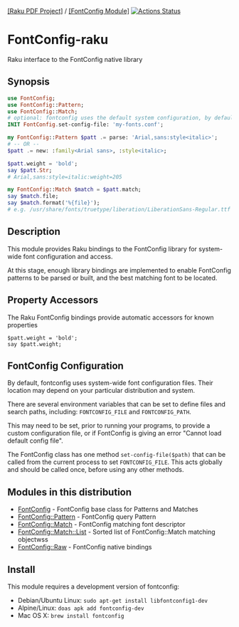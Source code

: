 [[Raku PDF Project]](https://pdf-raku.github.io)
/ [[FontConfig Module]](https://pdf-raku.github.io/FontConfig-raku/)
[![Actions Status](https://github.com/pdf-raku/FontConfig-raku/workflows/test/badge.svg)](https://github.com/pdf-raku/FontConfig-raku/actions)

FontConfig-raku
=====

Raku interface to the FontConfig native library

Synopsis
-------

```raku
use FontConfig;
use FontConfig::Pattern;
use FontConfig::Match;
# optional: fontconfig uses the default system configuration, by default 
INIT FontConfig.set-config-file: 'my-fonts.conf';

my FontConfig::Pattern $patt .= parse: 'Arial,sans:style<italic>';
# -- OR --
$patt .= new: :family<Arial sans>, :style<italic>;

$patt.weight = 'bold';
say $patt.Str;
# Arial,sans:style=italic:weight=205

my FontConfig::Match $match = $patt.match;
say $match.file;
say $match.format('%{file}');
# e.g. /usr/share/fonts/truetype/liberation/LiberationSans-Regular.ttf
```

Description
----------
This module provides Raku bindings to the FontConfig library for system-wide font
configuration and access.

At this stage, enough library bindings are implemented to enable
FontConfig patterns to be parsed or built, and the best matching
font to be located.



## Property Accessors

The Raku FontConfig bindings provide automatic accessors for known properties

    $patt.weight = 'bold';
    say $patt.weight;

## FontConfig Configuration

By default, fontconfig uses system-wide font configuration files. Their
location may depend on your particular distribution and system.

There are several environment variables that can be set to define files and search paths, including: `FONTCONFIG_FILE` and `FONTCONFIG_PATH`.

This may need to be set, prior to running your programs, to provide a custom configuration file, or if FontConfig is giving an error "Cannot load default config file".

The FontConfig class has one method `set-config-file($path)` that can be called from the
current process to set `FONTCONFIG_FILE`. This acts globally and should be called once, before using any other methods.

## Modules in this distribution

* [FontConfig](https://pdf-raku.github.io/FontConfig-raku/) - FontConfig base class for Patterns and Matches
* [FontConfig::Pattern](https://pdf-raku.github.io/FontConfig-raku/Pattern) - FontConfig query Pattern
* [FontConfig::Match](https://pdf-raku.github.io/FontConfig-raku/Match) - FontConfig matching font descriptor
* [FontConfig::Match::List](https://pdf-raku.github.io/FontConfig-raku/Match/List) - Sorted list of FontConfig::Match matching objectwss
* [FontConfig::Raw](https://pdf-raku.github.io/FontConfig-raku/Raw) - FontConfig native bindings

## Install

This module requires a development version of fontconfig:

- Debian/Ubuntu Linux: `sudo apt-get install libfontconfig1-dev`
- Alpine/Linux: `doas apk add fontconfig-dev`
- Mac OS X: `brew install fontconfig`
